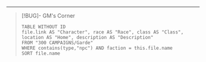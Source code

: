 
---

> [!BUG]- GM's Corner
> ```dataview
> TABLE WITHOUT ID
> file.link AS "Character", race AS "Race", class AS "Class", location AS "Home", description AS "Description"
> FROM "300 CAMPAIGNS/Garde"
> WHERE contains(type,"npc") AND faction = this.file.name
> SORT file.name
> ```

